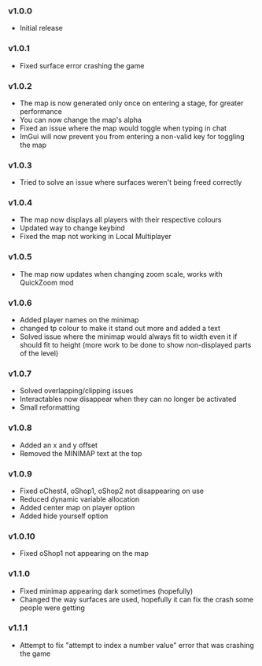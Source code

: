 ### v1.0.0
* Initial release

### v1.0.1
* Fixed surface error crashing the game

### v1.0.2
* The map is now generated only once on entering a stage, for greater performance
* You can now change the map's alpha
* Fixed an issue where the map would toggle when typing in chat
* ImGui will now prevent you from entering a non-valid key for toggling the map

### v1.0.3
* Tried to solve an issue where surfaces weren't being freed correctly

### v1.0.4
* The map now displays all players with their respective colours
* Updated way to change keybind
* Fixed the map not working in Local Multiplayer

### v1.0.5
* The map now updates when changing zoom scale, works with QuickZoom mod

### v1.0.6
* Added player names on the minimap
* changed tp colour to make it stand out more and added a text
* Solved issue where the minimap would always fit to width even it if should fit to height (more work to be done to show non-displayed parts of the level)

### v1.0.7
* Solved overlapping/clipping issues
* Interactables now disappear when they can no longer be activated
* Small reformatting

### v1.0.8
* Added an x and y offset
* Removed the MINIMAP text at the top

### v1.0.9
* Fixed oChest4, oShop1, oShop2 not disappearing on use
* Reduced dynamic variable allocation
* Added center map on player option
* Added hide yourself option

### v1.0.10
* Fixed oShop1 not appearing on the map

### v1.1.0
* Fixed minimap appearing dark sometimes (hopefully)
* Changed the way surfaces are used, hopefully it can fix the crash some people were getting

### v1.1.1
* Attempt to fix "attempt to index a number value" error that was crashing the game
